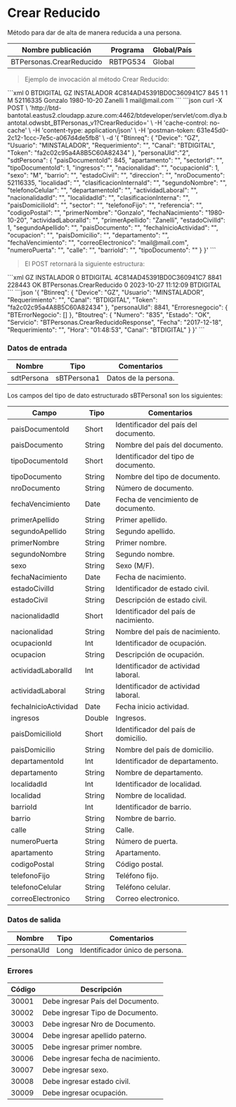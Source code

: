 # Crear Reducido 

Método para dar de alta de manera reducida a una persona. 

Nombre publicación | Programa | Global/País 
--------- | ----------- | ----------- 
BTPersonas.CrearReducido | RBTPG534 | Global 

> Ejemplo de invocación al método Crear Reducido: 

<code-group> 
<code-block title="XML" active> 
```xml 
<soapenv:Envelope xmlns:soapenv="http://schemas.xmlsoap.org/soap/envelope/" xmlns:bts="http://uy.com.dlya.bantotal/BTSOA/"> 
   <soapenv:Header/> 
   <soapenv:Body> 
      <bts:BTPersonas.CrearReducido> 
         <bts:Btinreq> 
            <bts:Requerimiento>0</bts:Requerimiento> 
            <bts:Canal>BTDIGITAL</bts:Canal> 
            <bts:Device>GZ</bts:Device> 
            <bts:Usuario>INSTALADOR</bts:Usuario> 
            <bts:Token>4C814AD45391BD0C360941C7</bts:Token> 
         </bts:Btinreq> 
         <bts:sdtPersona> 
            <bts:paisDocumentoId>845</bts:paisDocumentoId> 
            <bts:apartamento></bts:apartamento> 
            <bts:sectorId></bts:sectorId> 
            <bts:tipoDocumentoId>1</bts:tipoDocumentoId> 
            <bts:ingresos></bts:ingresos> 
            <bts:nacionalidad></bts:nacionalidad> 
            <bts:ocupacionId>1</bts:ocupacionId> 
            <bts:sexo>M</bts:sexo> 
            <bts:barrio></bts:barrio> 
            <bts:estadoCivil></bts:estadoCivil> 
            <bts:direccion></bts:direccion> 
            <bts:nroDocumento>52116335</bts:nroDocumento> 
            <bts:localidad></bts:localidad> 
            <bts:clasificacionInternaId></bts:clasificacionInternaId> 
            <bts:segundoNombre></bts:segundoNombre> 
            <bts:telefonoCelular></bts:telefonoCelular> 
            <bts:departamentoId></bts:departamentoId> 
            <bts:actividadLaboral></bts:actividadLaboral> 
            <bts:nacionalidadId></bts:nacionalidadId> 
            <bts:localidadId></bts:localidadId> 
            <bts:clasificacionInterna></bts:clasificacionInterna> 
            <bts:paisDomicilioId></bts:paisDomicilioId> 
            <bts:sector></bts:sector> 
            <bts:telefonoFijo></bts:telefonoFijo> 
            <bts:referencia></bts:referencia> 
            <bts:codigoPostal></bts:codigoPostal> 
            <bts:primerNombre>Gonzalo</bts:primerNombre> 
            <bts:fechaNacimiento>1980-10-20</bts:fechaNacimiento> 
            <bts:actividadLaboralId></bts:actividadLaboralId> 
            <bts:primerApellido>Zanelli</bts:primerApellido> 
            <bts:estadoCivilId>1</bts:estadoCivilId> 
            <bts:segundoApellido></bts:segundoApellido> 
            <bts:paisDocumento></bts:paisDocumento> 
            <bts:fechaInicioActividad></bts:fechaInicioActividad> 
            <bts:ocupacion></bts:ocupacion> 
            <bts:paisDomicilio></bts:paisDomicilio> 
            <bts:departamento></bts:departamento> 
            <bts:fechaVencimiento></bts:fechaVencimiento> 
            <bts:correoElectronico>mail@mail.com</bts:correoElectronico> 
            <bts:numeroPuerta></bts:numeroPuerta> 
            <bts:calle></bts:calle> 
            <bts:barrioId></bts:barrioId> 
            <bts:tipoDocumento></bts:tipoDocumento> 
         </bts:sdtPersona> 
      </bts:BTPersonas.CrearReducido> 
   </soapenv:Body> 
</soapenv:Envelope> 
``` 
</code-block> 

<code-block title="JSON"> 
```json 
curl -X POST \ 
  'http://btd-bantotal.eastus2.cloudapp.azure.com:4462/btdeveloper/servlet/com.dlya.bantotal.odwsbt_BTPersonas_v1?CrearReducido=' \ 
  -H 'cache-control: no-cache' \ 
  -H 'content-type: application/json' \ 
  -H 'postman-token: 631e45d0-2c12-1ccc-7e5c-a067d4de5fb8' \ 
  -d '{ 
	"Btinreq": { 
		"Device": "GZ", 
		"Usuario": "MINSTALADOR", 
		"Requerimiento": "", 
		"Canal": "BTDIGITAL", 
		"Token": "fa2c02c95a4A8B5C60A82434" 
	}, 
   "personaUId":"2", 
   "sdtPersona": { 
        "paisDocumentoId": 845, 
        "apartamento": "", 
        "sectorId": "", 
        "tipoDocumentoId": 1, 
        "ingresos": "", 
        "nacionalidad": "", 
        "ocupacionId": 1, 
        "sexo": "M", 
        "barrio": "", 
        "estadoCivil": "", 
        "direccion": "", 
        "nroDocumento": 52116335, 
        "localidad": "", 
        "clasificacionInternaId": "", 
        "segundoNombre": "", 
        "telefonoCelular": "", 
        "departamentoId": "", 
        "actividadLaboral": "", 
        "nacionalidadId": "", 
        "localidadId": "", 
        "clasificacionInterna": "", 
        "paisDomicilioId": "", 
        "sector": "", 
        "telefonoFijo": "", 
        "referencia": "", 
        "codigoPostal": "", 
        "primerNombre": "Gonzalo", 
        "fechaNacimiento": "1980-10-20", 
        "actividadLaboralId": "", 
        "primerApellido": "Zanelli", 
        "estadoCivilId": 1, 
        "segundoApellido": "", 
        "paisDocumento": "", 
        "fechaInicioActividad": "", 
        "ocupacion": "", 
        "paisDomicilio": "", 
        "departamento": "", 
        "fechaVencimiento": "", 
        "correoElectronico": "mail@mail.com", 
        "numeroPuerta": "", 
        "calle": "", 
        "barrioId": "", 
        "tipoDocumento": "" 
    } 
}' 
``` 
</code-block> 
</code-group> 

> El POST retornará la siguiente estructura: 

<code-group> 
<code-block title="XML" active> 
```xml 
<SOAP-ENV:Envelope xmlns:SOAP-ENV="http://schemas.xmlsoap.org/soap/envelope/" xmlns:xsd="http://www.w3.org/2001/XMLSchema" xmlns:SOAP-ENC="http://schemas.xmlsoap.org/soap/encoding/" xmlns:xsi="http://www.w3.org/2001/XMLSchema-instance"> 
   <SOAP-ENV:Body> 
      <BTPersonas.CrearReducidoResponse xmlns="http://uy.com.dlya.bantotal/BTSOA/"> 
         <Btinreq> 
            <Device>GZ</Device> 
            <Usuario>INSTALADOR</Usuario> 
            <Requerimiento>0</Requerimiento> 
            <Canal>BTDIGITAL</Canal> 
            <Token>4C814AD45391BD0C360941C7</Token> 
         </Btinreq> 
         <personaUId>8841</personaUId> 
         <Erroresnegocio></Erroresnegocio> 
         <Btoutreq> 
            <Numero>228443</Numero> 
            <Estado>OK</Estado> 
            <Servicio>BTPersonas.CrearReducido</Servicio> 
            <Requerimiento>0</Requerimiento> 
            <Fecha>2023-10-27</Fecha> 
            <Hora>11:12:09</Hora> 
            <Canal>BTDIGITAL</Canal> 
         </Btoutreq> 
      </BTPersonas.CrearReducidoResponse> 
   </SOAP-ENV:Body> 
</SOAP-ENV:Envelope> 
``` 
</code-block> 

<code-block title="JSON"> 
```json 
'{ 
	"Btinreq": { 
		"Device": "GZ", 
		"Usuario": "MINSTALADOR", 
		"Requerimiento": "", 
		"Canal": "BTDIGITAL", 
		"Token": "fa2c02c95a4A8B5C60A82434" 
	}, 
   "personaUId": 8841, 
   "Erroresnegocio": { 
       "BTErrorNegocio": [] 
   }, 
   "Btoutreq": { 
       "Numero": "835", 
       "Estado": "OK", 
       "Servicio": "BTPersonas.CrearReducidoResponse", 
       "Fecha": "2017-12-18", 
       "Requerimiento": "", 
       "Hora": "01:48:53", 
       "Canal": "BTDIGITAL" 
   } 
}' 
``` 
</code-block> 
</code-group> 

### Datos de entrada 

Nombre | Tipo | Comentarios 
--------- | ----------- | ----------- 
sdtPersona | sBTPersona1 | Datos de la persona. 

Los campos del tipo de dato estructurado sBTPersona1 son los siguientes: 

Campo | Tipo | Comentarios 
--------- | ----------- | ----------- 
paisDocumentoId | Short | Identificador del país del documento. 
paisDocumento | String | Nombre del país del documento. 
tipoDocumentoId | Short | Identificador del tipo de documento. 
tipoDocumento | String | Nombre del tipo de documento. 
nroDocumento | String | Número de documento. 
fechaVencimiento | Date | Fecha de vencimiento de documento. 
primerApellido | String | Primer apellido. 
segundoApellido | String | Segundo apellido. 
primerNombre | String | Primer nombre. 
segundoNombre | String | Segundo nombre. 
sexo | String | Sexo (M/F). 
fechaNacimiento | Date | Fecha de nacimiento. 
estadoCivilId | String | Identificador de estado civil. 
estadoCivil | String | Descripción de estado civil. 
nacionalidadId | Short | Identificador del país de nacimiento. 
nacionalidad | String | Nombre del país de nacimiento. 
ocupacionId | Int | Identificador de ocupación. 
ocupacion | String | Descripción de ocupación. 
actividadLaboralId | Int | Identificador de actividad laboral. 
actividadLaboral | String | Identificador de actividad laboral. 
fechaInicioActividad | Date | Fecha inicio actividad. 
ingresos | Double | Ingresos. 
paisDomicilioId | Short | Identificador del país de domicilio. 
paisDomicilio | String | Nombre del país de domicilio. 
departamentoId | Int | Identificador de departamento. 
departamento | String | Nombre de departamento. 
localidadId | Int | Identificador de localidad. 
localidad | String | Nombre de localidad. 
barrioId | Int | Identificador de barrio. 
barrio | String | Nombre de barrio. 
calle | String | Calle. 
numeroPuerta | String | Número de puerta. 
apartamento | String | Apartamento. 
codigoPostal | String | Código postal. 
telefonoFijo | String | Teléfono fijo. 
telefonoCelular | String | Teléfono celular. 
correoElectronico | String | Correo electronico. 

### Datos de salida 

Nombre | Tipo | Comentarios 
--------- | ----------- | ----------- 
personaUId | Long | Identificador único de persona. 

### Errores 

Código | Descripción 
--------- | ----------- 
30001 | Debe ingresar País del Documento. 
30002 | Debe ingresar Tipo de Documento. 
30003 | Debe ingresar Nro de Documento. 
30004 | Debe ingresar apellido paterno. 
30005 | Debe ingresar primer nombre. 
30006 | Debe ingresar fecha de nacimiento. 
30007 | Debe ingresar sexo. 
30008 | Debe ingresar estado civil. 
30009 | Debe ingresar ocupación. 

 
